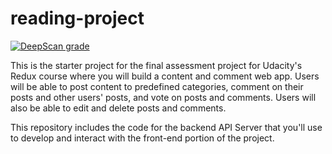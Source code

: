 # reading-project

[![DeepScan grade](https://deepscan.io/api/teams/2972/projects/4438/branches/35860/badge/grade.svg)](https://deepscan.io/dashboard#view=project&tid=2972&pid=4438&bid=35860)


This is the starter project for the final assessment project for Udacity's Redux course where you will build a content and comment web app. Users will be able to post content to predefined categories, comment on their posts and other users' posts, and vote on posts and comments. Users will also be able to edit and delete posts and comments.

This repository includes the code for the backend API Server that you'll use to develop and interact with the front-end portion of the project.
